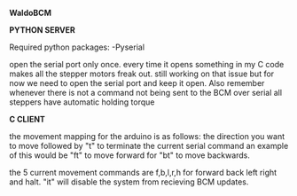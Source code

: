 **WaldoBCM**


**PYTHON SERVER**

Required python packages:
-Pyserial

open the serial port only once.  every time it opens something in my C code makes all the stepper motors
freak out.  still working on that issue but for now we need to open the serial port and keep it open.
Also remember whenever there is not a command not being sent to the BCM over serial all steppers have automatic holding torque

**C CLIENT**

the movement mapping for the arduino is as follows:
the direction you want to move followed by "t" to terminate the current serial command
an example of this would be "ft"  to move forward for "bt"  to move backwards.

the 5 current movement commands are f,b,l,r,h for forward back left right and halt.
"it"  will disable the system from recieving BCM updates.